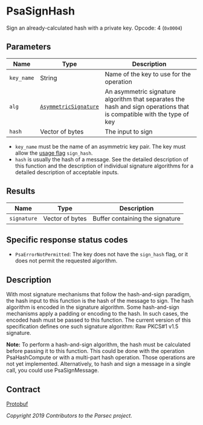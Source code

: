 # PsaSignHash

Sign an already-calculated hash with a private key. Opcode: 4 (`0x0004`)

## Parameters

| Name       | Type                                                                    | Description                                                                                                           |
|------------|-------------------------------------------------------------------------|-----------------------------------------------------------------------------------------------------------------------|
| `key_name` | String                                                                  | Name of the key to use for the operation                                                                              |
| `alg`      | [`AsymmetricSignature`](psa_algorithm.md#asymmetricsignature-algorithm) | An asymmetric signature algorithm that separates the hash and sign operations that is compatible with the type of key |
| `hash`     | Vector of bytes                                                         | The input to sign                                                                                                     |

- `key_name` must be the name of an asymmetric key pair. The key must allow the [usage
   flag](psa_key_attributes.md#usageflags-type) `sign_hash`.
- `hash` is usually the hash of a message. See the detailed description of this function and the
   description of individual signature algorithms for a detailed description of acceptable inputs.

## Results

| Name        | Type            | Description                     |
|-------------|-----------------|---------------------------------|
| `signature` | Vector of bytes | Buffer containing the signature |

## Specific response status codes

- `PsaErrorNotPermitted`: The key does not have the `sign_hash` flag, or it does not permit the
   requested algorithm.

## Description

With most signature mechanisms that follow the hash-and-sign paradigm, the hash input to this
function is the hash of the message to sign. The hash algorithm is encoded in the signature
algorithm. Some hash-and-sign mechanisms apply a padding or encoding to the hash. In such cases, the
encoded hash must be passed to this function. The current version of this specification defines one
such signature algorithm: Raw PKCS#1 v1.5 signature.

**Note:** To perform a hash-and-sign algorithm, the hash must be calculated before passing it to
this function. This could be done with the operation PsaHashCompute or with a multi-part hash
operation. Those operations are not yet implemented. Alternatively, to hash and sign a message in a
single call, you could use PsaSignMessage.

## Contract

[Protobuf](https://github.com/parallaxsecond/parsec-operations/blob/master/protobuf/psa_sign_hash.proto)

*Copyright 2019 Contributors to the Parsec project.*

